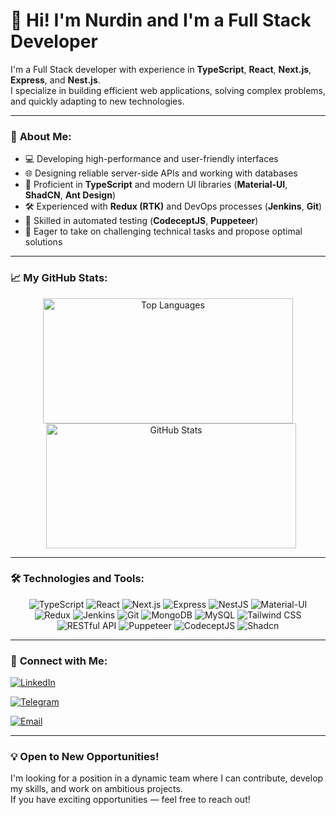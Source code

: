 # 👋 Hi! I'm Nurdin and I'm a Full Stack Developer

I'm a Full Stack developer with experience in **TypeScript**, **React**, **Next.js**, **Express**, and **Nest.js**.  
I specialize in building efficient web applications, solving complex problems, and quickly adapting to new technologies.

---

### 🚀 **About Me:**

- 💻 Developing high-performance and user-friendly interfaces
- 🌐 Designing reliable server-side APIs and working with databases
- 🎨 Proficient in **TypeScript** and modern UI libraries (**Material-UI**, **ShadCN**, **Ant Design**)
- 🛠️ Experienced with **Redux (RTK)** and DevOps processes (**Jenkins**, **Git**)
- 🧪 Skilled in automated testing (**CodeceptJS**, **Puppeteer**)
- 🧠 Eager to take on challenging technical tasks and propose optimal solutions

---

### 📈 **My GitHub Stats:**

 <div align="center">
  <img src="https://github-readme-stats.vercel.app/api/top-langs/?username=Nurdin3122&layout=compact&theme=radical" alt="Top Languages" width="400" height="200"/>
  <img src="https://github-readme-stats.vercel.app/api?username=Nurdin3122&show_icons=true&theme=radical" alt="GitHub Stats" width="400" height="200" style="margin-left: 10px"/>
</div>

---

### 🛠️ **Technologies and Tools:**

<div align="center">

![TypeScript](https://img.shields.io/badge/-TypeScript-007ACC?style=for-the-badge&logo=typescript&logoColor=white)
![React](https://img.shields.io/badge/-React-61DAFB?style=for-the-badge&logo=react&logoColor=white)
![Next.js](https://img.shields.io/badge/-Next.js-000000?style=for-the-badge&logo=next.js&logoColor=white)
![Express](https://img.shields.io/badge/-Express-000000?style=for-the-badge&logo=express&logoColor=white)
![NestJS](https://img.shields.io/badge/-NestJS-E0234E?style=for-the-badge&logo=nestjs&logoColor=white)
![Material-UI](https://img.shields.io/badge/-Material--UI-0081CB?style=for-the-badge&logo=mui&logoColor=white)
![Redux](https://img.shields.io/badge/-Redux-764ABC?style=for-the-badge&logo=redux&logoColor=white)
![Jenkins](https://img.shields.io/badge/-Jenkins-D24939?style=for-the-badge&logo=jenkins&logoColor=white)
![Git](https://img.shields.io/badge/-Git-F05032?style=for-the-badge&logo=git&logoColor=white)
![MongoDB](https://img.shields.io/badge/-MongoDB-47A248?style=for-the-badge&logo=mongodb&logoColor=white)
![MySQL](https://img.shields.io/badge/-MySQL-4479A1?style=for-the-badge&logo=mysql&logoColor=white)
![Tailwind CSS](https://img.shields.io/badge/-Tailwind%20CSS-38B2AC?style=for-the-badge&logo=tailwind-css&logoColor=white)
![RESTful API](https://img.shields.io/badge/-RESTful%20API-005571?style=for-the-badge&logo=rest&logoColor=white)
![Puppeteer](https://img.shields.io/badge/-Puppeteer-40B5A4?style=for-the-badge&logo=puppeteer&logoColor=white)
![CodeceptJS](https://img.shields.io/badge/-CodeceptJS-F6E05E?style=for-the-badge&logo=codeceptjs&logoColor=white)
![Shadcn](https://img.shields.io/badge/-Shadcn-000000?style=for-the-badge&logo=shadcn&logoColor=white)

</div>

---

### 🤝 **Connect with Me:**


[![LinkedIn](https://img.shields.io/badge/-LinkedIn-0077B5?style=for-the-badge&logo=linkedin&logoColor=white)](https://www.linkedin.com/in/nurdin-%D0%BCuhtarov312/) 

[![Telegram](https://img.shields.io/badge/-Telegram-2CA5E0?style=for-the-badge&logo=telegram&logoColor=white)](https://t.me/nurdin_m)

[![Email](https://img.shields.io/badge/-Email-D14836?style=for-the-badge&logo=gmail&logoColor=white)](mailto:nurdinmuhtarovv@gmail.com)

---

### 💡 **Open to New Opportunities!**

I'm looking for a position in a dynamic team where I can contribute, develop my skills, and work on ambitious projects.  
If you have exciting opportunities — feel free to reach out!  
